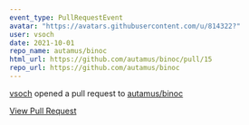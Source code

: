 ```yaml
---
event_type: PullRequestEvent
avatar: "https://avatars.githubusercontent.com/u/814322?"
user: vsoch
date: 2021-10-01
repo_name: autamus/binoc
html_url: https://github.com/autamus/binoc/pull/15
repo_url: https://github.com/autamus/binoc
---
```


<a href='https://github.com/vsoch' target='_blank'>vsoch</a> opened a pull request to <a href='https://github.com/autamus/binoc' target='_blank'>autamus/binoc</a>

<a href='https://github.com/autamus/binoc/pull/15' target='_blank'>View Pull Request</a>